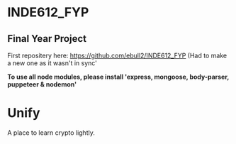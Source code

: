 # INDE612_FYP

## **Final Year Project**

First repositery here: https://github.com/ebull2/INDE612_FYP (Had to make a new one as it wasn't in sync' 

**To use all node modules, please install 'express, mongoose, body-parser, puppeteer & nodemon'**



# Unify 

A place to learn  crypto lightly.

